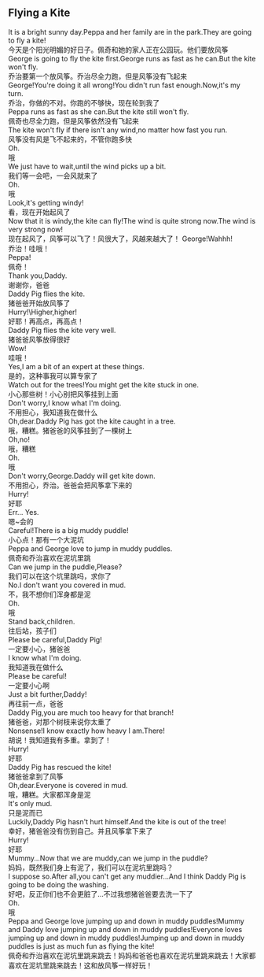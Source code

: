 ## Flying a Kite

It is a bright sunny day.Peppa and her family are in the park.They are going to fly a kite!\
今天是个阳光明媚的好日子。佩奇和她的家人正在公园玩。他们要放风筝\
George is going to fly the kite first.George runs as fast as he can.But the kite won't fly.\
乔治要第一个放风筝。乔治尽全力跑，但是风筝没有飞起来\
George!You're doing it all wrong!You didn't run fast enough.Now,it's my turn.\
乔治，你做的不对。你跑的不够快，现在轮到我了\
Peppa runs as fast as she can.But the kite still won't fly.\
佩奇也尽全力跑，但是风筝依然没有飞起来\
The kite won't fly if there isn't any wind,no matter how fast you run.\
风筝没有风是飞不起来的，不管你跑多快\
Oh.\
哦\
We just have to wait,until the wind picks up a bit.\
我们等一会吧，一会风就来了\
Oh.\
哦\
Look,it's getting windy!\
看，现在开始起风了\
Now that it is windy,the kite can fly!The wind is quite strong now.The wind is very strong now!\
现在起风了，风筝可以飞了！风很大了，风越来越大了！
George!Wahhh!\
乔治！哇哦！\
Peppa!\
佩奇！\
Thank you,Daddy.\
谢谢你，爸爸\
Daddy Pig flies the kite.\
猪爸爸开始放风筝了\
Hurry!\Higher,higher!\
好耶！再高点，再高点！\
Daddy Pig flies the kite very well.\
猪爸爸风筝放得很好\
Wow!\
哇哦！\
Yes,I am a bit of an expert at these things.\
是的，这种事我可以算专家了\
Watch out for the trees!You might get the kite stuck in one.\
小心那些树！小心别把风筝挂到上面\
Don't worry,I know what I'm doing.\
不用担心，我知道我在做什么\
Oh,dear.Daddy Pig has got the kite caught in a tree.\
哦，糟糕。猪爸爸的风筝挂到了一棵树上\
Oh,no!\
哦，糟糕\
Oh.\
哦\
Don't worry,George.Daddy will get kite down.\
不用担心，乔治。爸爸会把风筝拿下来的\
Hurry!\
好耶\
Err... Yes.\
嗯~会的\
Careful!There is a big muddy puddle!\
小心点！那有一个大泥坑\
Peppa and George love to jump in muddy puddles.\
佩奇和乔治喜欢在泥坑里跳\
Can we jump in the puddle,Please?\
我们可以在这个坑里跳吗，求你了\
No.I don't want you covered in mud.\
不，我不想你们浑身都是泥\
Oh.\
哦\
Stand back,children.\
往后站，孩子们\
Please be careful,Daddy Pig!\
一定要小心，猪爸爸\
I know what I'm doing.\
我知道我在做什么\
Please be careful!\
一定要小心啊\
Just a bit further,Daddy!\
再往前一点，爸爸\
Daddy Pig,you are much too heavy for that branch!\
猪爸爸，对那个树枝来说你太重了\
Nonsense!I know exactly how heavy I am.There!\
胡说！我知道我有多重。拿到了！\
Hurry!\
好耶\
Daddy Pig has rescued the kite!\
猪爸爸拿到了风筝\
Oh,dear.Everyone is covered in mud.\
哦，糟糕。大家都浑身是泥\
It's only mud.\
只是泥而已\
Luckily,Daddy Pig hasn't hurt himself.And the kite is out of the tree!\
幸好，猪爸爸没有伤到自己。并且风筝拿下来了\
Hurry!\
好耶\
Mummy...Now that we are muddy,can we jump in the puddle?\
妈妈，既然我们身上有泥了，我们可以在泥坑里跳吗？\
I suppose so.After all,you can't get any muddier...And I think Daddy Pig is going to be doing the washing.\
好吧，反正你们也不会更脏了...不过我想猪爸爸要去洗一下了\
Oh.\
哦\
Peppa and George love jumping up and down in muddy puddles!Mummy and Daddy love jumping up and down in muddy puddles!Everyone loves jumping up and down in muddy puddles!Jumping up and down in muddy puddles is just as much fun as flying the kite!\
佩奇和乔治喜欢在泥坑里跳来跳去！妈妈和爸爸也喜欢在泥坑里跳来跳去！大家都喜欢在泥坑里跳来跳去！这和放风筝一样好玩！